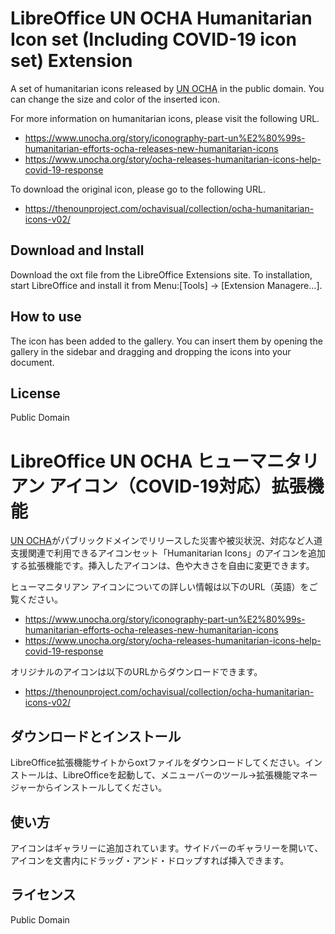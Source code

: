 LibreOffice UN OCHA Humanitarian Icon set  (Including COVID-19 icon set) Extension
==================================================================================

A set of humanitarian icons released by [UN OCHA](https://www.unocha.org/) in the public domain. You can change the size and color of the inserted icon.

For more information on humanitarian icons, please visit the following URL.

* https://www.unocha.org/story/iconography-part-un%E2%80%99s-humanitarian-efforts-ocha-releases-new-humanitarian-icons
* https://www.unocha.org/story/ocha-releases-humanitarian-icons-help-covid-19-response

To download the original icon, please go to the following URL.

* https://thenounproject.com/ochavisual/collection/ocha-humanitarian-icons-v02/


Download and Install
--------------------

Download the oxt file from the LibreOffice Extensions site. To installation, start LibreOffice and install it from Menu:[Tools] -> [Extension Managere...].


How to use
----------

The icon has been added to the gallery. You can insert them by opening the gallery in the sidebar and dragging and dropping the icons into your document.


License
-------
Public Domain


LibreOffice UN OCHA ヒューマニタリアン アイコン（COVID-19対応）拡張機能
======================================================================

[UN OCHA](https://www.unocha.org/)がパブリックドメインでリリースした災害や被災状況、対応など人道支援関連で利用できるアイコンセット「Humanitarian Icons」のアイコンを追加する拡張機能です。挿入したアイコンは、色や大きさを自由に変更できます。

ヒューマニタリアン アイコンについての詳しい情報は以下のURL（英語）をご覧ください。
* https://www.unocha.org/story/iconography-part-un%E2%80%99s-humanitarian-efforts-ocha-releases-new-humanitarian-icons
* https://www.unocha.org/story/ocha-releases-humanitarian-icons-help-covid-19-response

オリジナルのアイコンは以下のURLからダウンロードできます。
* https://thenounproject.com/ochavisual/collection/ocha-humanitarian-icons-v02/


ダウンロードとインストール
--------------------------

LibreOffice拡張機能サイトからoxtファイルをダウンロードしてください。インストールは、LibreOfficeを起動して、メニューバーのツール→拡張機能マネージャーからインストールしてください。


使い方
------

アイコンはギャラリーに追加されています。サイドバーのギャラリーを開いて、アイコンを文書内にドラッグ・アンド・ドロップすれば挿入できます。


ライセンス
---------

Public Domain
